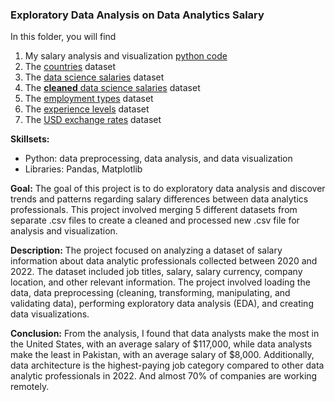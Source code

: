 ### Exploratory Data Analysis on Data Analytics Salary
In this folder, you will find
1. My salary analysis and visualization [python code](https://github.com/shyrlee/Shirley-Xia-Portfolio/blob/012213b79ea931a709cce954f72f488456a9f2d1/Salary%20Analysis/Salary_Analysis.ipynb)
2. The [countries](https://github.com/shyrlee/Shirley-Xia-Portfolio/blob/513f0b8bf61c45f489ba57762c57371adeec6673/Salary%20Analysis/countries.csv) dataset
3. The [data science salaries](https://github.com/shyrlee/Shirley-Xia-Portfolio/blob/513f0b8bf61c45f489ba57762c57371adeec6673/Salary%20Analysis/ds_salaries.csv) dataset
4. The [**cleaned** data science salaries](https://github.com/shyrlee/Shirley-Xia-Portfolio/blob/513f0b8bf61c45f489ba57762c57371adeec6673/Salary%20Analysis/ds_salaries_clean.csv) dataset
5. The [employment types](https://github.com/shyrlee/Shirley-Xia-Portfolio/blob/513f0b8bf61c45f489ba57762c57371adeec6673/Salary%20Analysis/employment_types.csv) dataset
6. The [experience levels](https://github.com/shyrlee/Shirley-Xia-Portfolio/blob/513f0b8bf61c45f489ba57762c57371adeec6673/Salary%20Analysis/experience_levels.csv) dataset
7. The [USD exchange rates](https://github.com/shyrlee/Shirley-Xia-Portfolio/blob/513f0b8bf61c45f489ba57762c57371adeec6673/Salary%20Analysis/usd_exchange_rates.csv) dataset

**Skillsets:** 
- Python: data preprocessing, data analysis, and data visualization
- Libraries: Pandas, Matplotlib

**Goal:** The goal of this project is to do exploratory data analysis and discover trends and patterns regarding salary differences between data analytics professionals. This project involved merging 5 different datasets from separate .csv files to create a cleaned and processed new .csv file for analysis and visualization. 

**Description:** The project focused on analyzing a dataset of salary information about data analytic professionals collected between 2020 and 2022. The dataset included job titles, salary, salary currency, company location, and other relevant information. The project involved loading the data, data preprocessing (cleaning, transforming, manipulating, and validating data), performing exploratory data analysis (EDA), and creating data visualizations.

**Conclusion:** From the analysis, I found that data analysts make the most in the United States, with an average salary of $117,000, while data analysts make the least in Pakistan, with an average salary of $8,000. Additionally, data architecture is the highest-paying job category compared to other data analytic professionals in 2022. And almost 70% of companies are working remotely.
